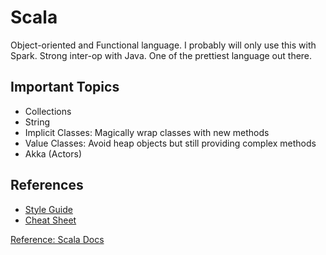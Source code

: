 # Scala
Object-oriented and Functional language. I probably will only use this with Spark. Strong inter-op with Java. One of the prettiest language out there.

## Important Topics
- Collections
- String
- Implicit Classes: Magically wrap classes with new methods
- Value Classes: Avoid heap objects but still providing complex methods
- Akka (Actors)

## References
- [Style Guide](http://docs.scala-lang.org/style/index.html)
- [Cheat Sheet](http://docs.scala-lang.org/cheatsheets/index.html)

[Reference: Scala Docs](http://docs.scala-lang.org/overviews/index.html)
